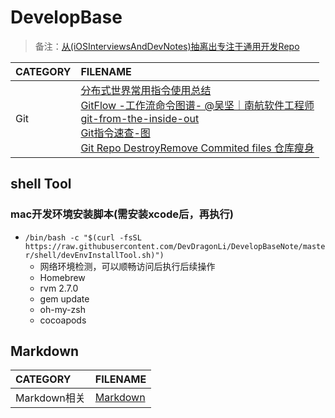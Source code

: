 # DevelopBase

> 备注：[从(iOSInterviewsAndDevNotes)抽离出专注于通用开发Repo](https://github.com/DevDragonLi/iOSDevNotesAndInterviews)

| CATEGORY | FILENAME |  
|:----|:----|
| Git |[分布式世界常用指令使用总结](./Doc/Git.md)<br>[GitFlow -工作流](./Doc/Gitflow.md)[命令图谱- @吴坚｜南航软件工程师](https://github.com/TeamStuQ/skill-map/blob/master/data/map-Git.md)<br>[git-from-the-inside-out](https://maryrosecook.com/blog/post/git-from-the-inside-out)<br>[Git指令速查-图](images/git-commend.jpg)<br>[Git Repo DestroyRemove Commited files 仓库瘦身](./Doc/git-remove-commited-files.md)|


## shell Tool

### mac开发环境安装脚本(需安装xcode后，再执行)

- `/bin/bash -c "$(curl -fsSL https://raw.githubusercontent.com/DevDragonLi/DevelopBaseNote/master/shell/devEnvInstallTool.sh)")`
	- 网络环境检测，可以顺畅访问后执行后续操作
	- Homebrew
	- rvm 2.7.0 
	- gem update 
	- oh-my-zsh
	- cocoapods

## Markdown

| CATEGORY | FILENAME |  
|:----|:----|
| Markdown相关 |[Markdown](./Doc/Markdown.md)|